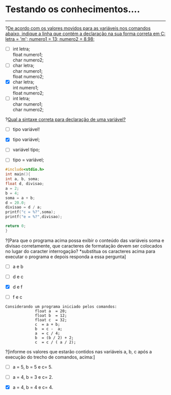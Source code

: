 # Testando os conhecimentos....
-------
?[De acordo com os valores movidos para as variáveis nos comandos abaixo, indique a linha que contém a declaração na sua forma correta em C: letra = 'm'; numero1 = 13;   numero2 = 8.98;](single)
-[ ] int letra;<br/> float numero1; <br/>char numero2; 
-[ ] char letra;<br/> char numero1;<br/> float numero2;
-[x] char letra;<br/> int numero1;<br/> float numero2;
-[ ] int letra;<br/> char numero1;<br/> char numero2;              

?[Qual a sintaxe correta para declaração de uma variável?](single)
-[ ] tipo variável!
-[x] tipo variável;
-[ ] variável tipo;
-[ ] tipo = variável;


```C runnable
#include<stdio.h>
int main(){
int a, b, soma;
float d, divisao;
a = 2;
b = 4;
soma = a + b;
d = 20.0;
divisao = d / a;
printf("c = %?",soma);
printf("e = %?",divisao);

return 0;
}
```

?[Para que o programa acima possa exibir o conteúdo das variáveis soma e divisao corretamente, que caracteres de formatação devem ser colocados no lugar do caracter interrogação? *substitua os caracteres acima para executar o programa e depois responda a essa pergunta]
-[ ] a e b
-[ ] d e c
-[x] d e f
-[ ] f e c


```
Considerando um programa iniciado pelos comandos:
             float a  = 20;
             float b  = 12;
             float c  = 32;
             c  = a + b;
             b  = c -  a;
             a  = c / 4;
             b  = (b / 2) + 2;
             c  = c / ( a / 2);
```		     
?[informe os valores que estarão contidos nas variáveis a, b, c após a execução do trecho de comandos, acima:]
-[ ] a = 5, b = 5 e c= 5.
-[ ] a = 4, b = 3 e c= 2.
-[x] a = 4, b = 4 e c= 4.

